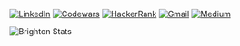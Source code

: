 [![LinkedIn](https://img.shields.io/badge/linkedin-%230077B5.svg?style=for-the-badge&logo=linkedin&logoColor=white)](https://www.linkedin.com/in/brighton-asumani-b0226613a/)
[![Codewars](https://img.shields.io/badge/Codewars-B1361E?style=for-the-badge&logo=codewars&logoColor=grey)](https://www.codewars.com/users/Asumani)
[![HackerRank](https://img.shields.io/badge/-Hackerrank-2EC866?style=for-the-badge&logo=HackerRank&logoColor=white)](https://www.hackerrank.com/asumanibrighton?hr_r=1)
[![Gmail](https://img.shields.io/badge/Gmail-D14836?style=for-the-badge&logo=gmail&logoColor=white)](mailto:asumanibrighton@gmail.com)
[![Medium](https://img.shields.io/badge/Medium-12100E?style=for-the-badge&logo=medium&logoColor=white)](https://medium.com/@asumanibrighton)


![Brighton Stats](https://github-readme-stats.vercel.app/api?username=BRIGHTON-ASUMANI&show_icons=true&theme=dark&hide_border=true&bg_color=180,0F2027,00B612&text_color=00B612&icon_color=00B612)

<!--
**BRIGHTON-ASUMANI/BRIGHTON-ASUMANI** is a ✨ _special_ ✨ repository because its `README.md` (this file) appears on your GitHub profile.
[![Codewars](https://www.codewars.com/users/Asumani/badges/large)](https://www.codewars.com/users/Asumani)
[![LinkedIn](https://www.linkedin.com/in/brighton-asumani-b0226613a/)](https://www.linkedin.com/in/brighton-asumani-b0226613a/)
Here are some ideas to get you started:

- 🔭 I’m currently working on ...
- 🌱 I’m currently learning ...
- 👯 I’m looking to collaborate on ...
- 🤔 I’m looking for help with ...
- 💬 Ask me about ...
- 📫 How to reach me: ...
- 😄 Pronouns: ...
- ⚡ Fun fact: ...
-->
